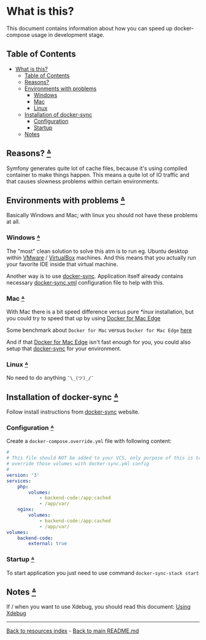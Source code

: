 # What is this?

This document contains information about how you can speed up docker-compose
usage in development stage.

## Table of Contents

* [What is this?](#what-is-this)
    * [Table of Contents](#table-of-contents)
    * [Reasons?](#reasons-table-of-contents)
    * [Environments with problems](#environments-with-problems-table-of-contents)
        * [Windows](#windows-table-of-contents)
        * [Mac](#mac-table-of-contents)
        * [Linux](#linux-table-of-contents)
    * [Installation of docker-sync](#installation-of-docker-sync-table-of-contents)
        * [Configuration](#configuration-table-of-contents)
        * [Startup](#startup-table-of-contents)
    * [Notes](#notes-table-of-contents)

## Reasons? [ᐞ](#table-of-contents)

Symfony generates quite lot of cache files, because it's using compiled
container to make things happen. This means a quite lot of IO traffic and that
causes slowness problems within certain environments.

## Environments with problems [ᐞ](#table-of-contents)

Basically Windows and Mac; with linux you should not have these problems at all.

### Windows [ᐞ](#table-of-contents)

The "most" clean solution to solve this atm is to run eg. Ubuntu desktop within
[VMware](https://www.vmware.com/) / [VirtualBox](https://www.virtualbox.org/)
machines. And this means that you actually run your favorite IDE inside that
virtual machine.

Another way is to use [docker-sync](#installation-of-docker-sync-table-of-contents).
Application itself already contains necessary [docker-sync.yml](../docker-sync.yml)
configuration file to help with this.

### Mac [ᐞ](#table-of-contents)

With Mac there is a bit speed difference versus pure _*inux_ installation, but
you could try to speed that up by
using [Docker for Mac Edge](https://docs.docker.com/docker-for-mac/edge-release-notes/)

Some benchmark about `Docker for Mac` versus `Docker for Mac Edge`
[here](https://medium.com/@somwhatparanoid/tweaking-docker-for-mac-performance-for-php-and-symfony-b63f3395a1da)

And if that [Docker for Mac Edge](https://docs.docker.com/docker-for-mac/edge-release-notes/)
isn't fast enough for you, you could also setup that [docker-sync](#installation-of-docker-sync-table-of-contents)
for your environment.

### Linux [ᐞ](#table-of-contents)

No need to do anything `¯\_(ツ)_/¯`

## Installation of docker-sync [ᐞ](#table-of-contents)

Follow install instructions from [docker-sync](http://docker-sync.io/)
website.

### Configuration [ᐞ](#table-of-contents)

Create a `docker-compose.override.yml` file with following content:

```yaml
#
# This file should NOT be added to your VCS, only purpose of this is to
# override those volumes with docker-sync.yml config
#
version: '3'
services:
    php:
        volumes:
            - backend-code:/app:cached
            - /app/var/
    nginx:
        volumes:
            - backend-code:/app:cached
            - /app/var/
volumes:
    backend-code:
        external: true
```

### Startup [ᐞ](#table-of-contents)

To start application you just need to use command `docker-sync-stack start`

## Notes [ᐞ](#table-of-contents)

If / when you want to use Xdebug, you should read this document:
[Using Xdebug](XDEBUG.md)

---

[Back to resources index](README.md) - [Back to main README.md](../README.md)
